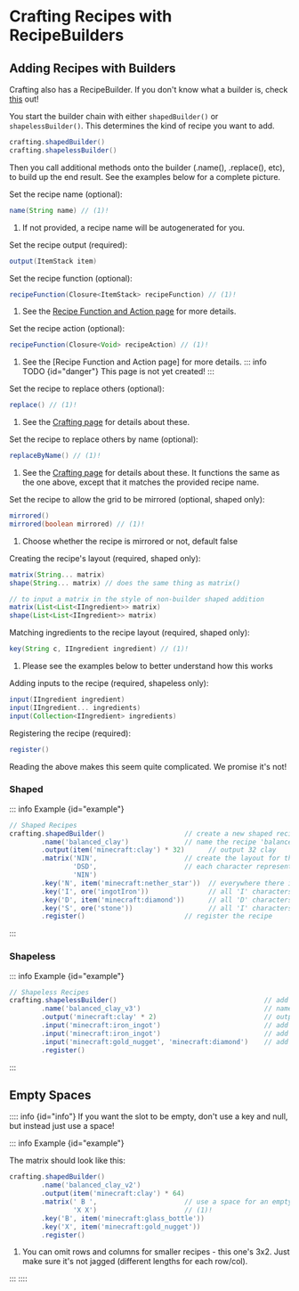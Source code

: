 # Crafting Recipes with RecipeBuilders

## Adding Recipes with Builders

Crafting also has a RecipeBuilder.
If you don't know what a builder is, check [this](https://groovyscript-docs.readthedocs.io/en/latest/groovy/builder/) out!

You start the builder chain with either `shapedBuilder()` or `shapelessBuilder()`. This determines the kind of recipe you want to add.

```groovy
crafting.shapedBuilder()
crafting.shapelessBuilder()
```

Then you call additional methods onto the builder (.name(), .replace(), etc), to build up the end result. See the examples below for a complete picture.

Set the recipe name (optional):

```groovy
name(String name) // (1)!
```

1. If not provided, a recipe name will be autogenerated for you.

Set the recipe output (required):

```groovy
output(ItemStack item)
```

Set the recipe function (optional):

```groovy
recipeFunction(Closure<ItemStack> recipeFunction) // (1)!
```

1. See the [Recipe Function and Action page](./crafting.md) for more details.

Set the recipe action (optional):

```groovy
recipeFunction(Closure<Void> recipeAction) // (1)!
```

1. See the [Recipe Function and Action page] for more details.
    ::: info TODO {id="danger"}
    This page is not yet created!
    :::


Set the recipe to replace others (optional):

```groovy
replace() // (1)!
```

1. See the [Crafting page](https://groovyscript-docs.readthedocs.io/en/latest/groovyscript/minecraft/crafting/) for details about these.

Set the recipe to replace others by name (optional):

```groovy
replaceByName() // (1)!
```

1. See the [Crafting page](https://groovyscript-docs.readthedocs.io/en/latest/groovyscript/minecraft/crafting/) for details about these.
It functions the same as the one above, except that it matches the provided recipe name.

Set the recipe to allow the grid to be mirrored (optional, shaped only):

```groovy
mirrored()
mirrored(boolean mirrored) // (1)!
```

1. Choose whether the recipe is mirrored or not, default false

Creating the recipe's layout (required, shaped only):

```groovy
matrix(String... matrix)
shape(String... matrix) // does the same thing as matrix()

// to input a matrix in the style of non-builder shaped addition
matrix(List<List<IIngredient>> matrix)
shape(List<List<IIngredient>> matrix)
```

Matching ingredients to the recipe layout (required, shaped only):

```groovy
key(String c, IIngredient ingredient) // (1)!
```

1. Please see the examples below to better understand how this works

Adding inputs to the recipe (required, shapeless only):

```groovy
input(IIngredient ingredient)
input(IIngredient... ingredients)
input(Collection<IIngredient> ingredients)
```

Registering the recipe (required):

```groovy
register()
```

Reading the above makes this seem quite complicated. We promise it's not!

### Shaped

::: info Example {id="example"}

```groovy
// Shaped Recipes
crafting.shapedBuilder()                    // create a new shaped recipe
        .name('balanced_clay')              // name the recipe 'balanced_clay'
        .output(item('minecraft:clay') * 32)      // output 32 clay
        .matrix('NIN',                      // create the layout for the recipe
                'DSD',                      // each character represents a slot
                'NIN')
        .key('N', item('minecraft:nether_star'))  // everywhere there is an 'N' in the layout, use a nether star
        .key('I', ore('ingotIron'))               // all 'I' characters are iron ingots
        .key('D', item('minecraft:diamond'))      // all 'D' characters are diamonds
        .key('S', ore('stone'))                   // all 'I' characters are stone
        .register()                         // register the recipe
```

:::

### Shapeless

::: info Example {id="example"}

```groovy
// Shapeless Recipes
crafting.shapelessBuilder()                                     // add a new shapeless recipe
        .name('balanced_clay_v3')                               // name the recipe 'balanced_clay_v3'
        .output('minecraft:clay' * 2)                           // output 2 clay
        .input('minecraft:iron_ingot')                          // add an iron ingot to the inputs
        .input('minecraft:iron_ingot')                          // add a second iron ingot to the inputs
        .input('minecraft:gold_nugget', 'minecraft:diamond')    // add a gold nugget and a diamond to the inputs
        .register()
```
:::


## Empty Spaces

:::: info {id="info"}
If you want the slot to be empty, don't use a key and null, but instead just use a space!

::: info Example {id="example"}

The matrix should look like this:

```groovy
crafting.shapedBuilder()
        .name('balanced_clay_v2')
        .output(item('minecraft:clay') * 64)
        .matrix(' B ',                      // use a space for an empty slot
                'X X')                      // (1)!
        .key('B', item('minecraft:glass_bottle'))
        .key('X', item('minecraft:gold_nugget'))
        .register()
```

1. You can omit rows and columns for smaller recipes - this one's 3x2. Just make sure it's not jagged (different lengths for each row/col).

:::
::::
